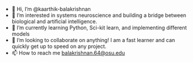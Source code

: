 - 👋 Hi, I’m @kaarthik-balakrishnan
- 👀 I’m interested in systems neuroscience and building a bridge between biological and artificial intelligence.
- 🌱 I’m currently learning Python, Sci-kit learn, and implementing different models
- 💞️ I’m looking to collaborate on anything! I am a fast learner and can quickly get up to speed on any project.
- 📫 How to reach me balakrishnan.64@osu.edu

<!---
kaarthik-balakrishnan/kaarthik-balakrishnan is a ✨ special ✨ repository because its `README.md` (this file) appears on your GitHub profile.
You can click the Preview link to take a look at your changes.
--->
